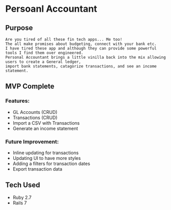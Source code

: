# Persoanl Accountant

## Purpose

```
Are you tired of all these fin tech apps... Me too!
The all make promises about budgeting, connect with your bank etc.
I have tired these app and although they can provide some powerful tools I find them over engineered.
Personal Accountant brings a little vinilla back into the mix allowing users to create a General ledger,
import bank statements, catagorize transactions, and see an income statement.
```

## MVP Complete

### Features:

- GL Accounts (CRUD)
- Transactions (CRUD)
- Import a CSV with Transactions
- Generate an income statement

### Future Improvement:

- Inline updating for transactions
- Updating UI to have more styles
- Adding a filters for transaction dates
- Export transaction data

## Tech Used

- Ruby 2.7
- Rails 7
